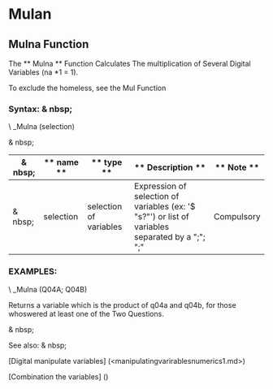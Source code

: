 # Mulan

## Mulna Function

The ** Mulna ** Function Calculates The multiplication of Several Digital Variables (na \*1 = 1).

To exclude the homeless, see the Mul Function

### Syntax: & nbsp;

\ _Mulna (selection)

& nbsp;

| & nbsp; | ** name ** | ** type ** | ** Description ** | ** Note ** |
| --- | --- | --- | --- | --- |
| & nbsp; | selection | selection of variables | Expression of selection of variables (ex: '$ "s?"') or list of variables separated by a ";"; ";"| Compulsory |

### EXAMPLES:

\ _Mulna (Q04A; Q04B)

Returns a variable which is the product of q04a and q04b, for those whoswered at least one of the Two Questions.

& nbsp;

See also: & nbsp;

[Digital manipulate variables] (<manipulatingvarirablesnumerics1.md>)

[Combination the variables] (<combination thevariables1.md>)
